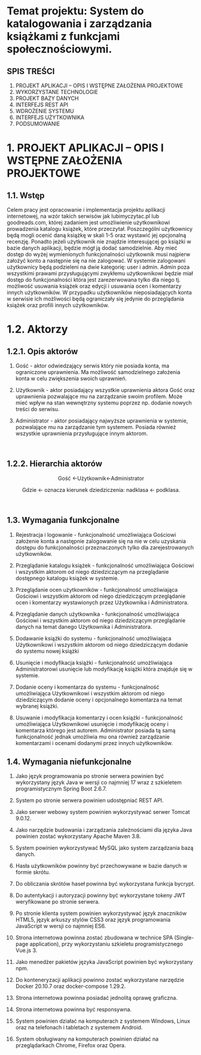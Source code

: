 # Temat projektu: System do katalogowania i zarządzania książkami z funkcjami społecznościowymi.

 
## SPIS TREŚCI

1. PROJEKT APLIKACJI – OPIS I WSTĘPNE ZAŁOŻENIA PROJEKTOWE
2. WYKORZYSTANE TECHNOLOGIE
3. PROJEKT BAZY DANYCH
4. INTERFEJS REST API
5. WDROŻENIE SYSTEMU
6. INTERFEJS UŻYTKOWNIKA
7. PODSUMOWANIE

# 1. PROJEKT APLIKACJI – OPIS I WSTĘPNE ZAŁOŻENIA PROJEKTOWE

## 1.1. Wstęp

Celem pracy jest opracowanie i implementacja projektu aplikacji internetowej, na wzór takich serwisów jak lubimyczytac.pl lub goodreads.com, której zadaniem jest umożliwienie użytkownikowi prowadzenia katalogu książek, które przeczytał. Poszczególni użytkownicy będą mogli ocenić daną książkę w skali 1-5 oraz wystawić jej opcjonalną recenzję. Ponadto jeżeli użytkownik nie znajdzie interesującej go książki w bazie danych aplikacji, będzie mógł ją dodać samodzielnie. Aby mieć dostęp do wyżej wymienionych funkcjonalności użytkownik musi najpierw założyć konto a następnie się na nie zalogować. W systemie zalogowani użytkownicy będą podzieleni na dwie kategorię: user i admin. Admin poza wszystkimi prawami przysługującymi zwykłemu użytkownikowi będzie miał dostęp do funkcjonalności która jest zarezerwowana tylko dla niego tj. możliwość usuwania książek oraz edycji i usuwania ocen i komentarzy innych użytkowników. W przypadku użytkowników nieposiadających konta w serwisie ich możliwości będą ograniczały się jedynie do przeglądania książek oraz profili innych użytkowników.


 # 1.2. Aktorzy

## 1.2.1. Opis aktorów

1.	Gość - aktor odwiedzający serwis który nie posiada konta, ma ograniczone uprawnienia. Ma możliwość samodzielnego założenia konta w celu zwiększenia swoich uprawnień.

2.	Użytkownik - aktor posiadający wszystkie uprawnienia aktora Gość oraz uprawnienia pozwalające mu na zarządzanie swoim profilem. Może mieć wpływ na stan wewnętrzny systemu poprzez np. dodanie nowych treści do serwisu.
3.	Administrator - aktor posiadający najwyższe uprawnienia w systemie, pozwalające mu na zarządzanie tym systemem. Posiada również wszystkie uprawnienia przysługujące innym aktorom.
<br />

 ## 1.2.2. Hierarchia aktorów

<div align="center">
  Gość ←Użytkownik←Administrator
  
  Gdzie ← oznacza kierunek dziedziczenia: nadklasa ← podklasa.
</div>
<br />
 
 ## 1.3. Wymagania funkcjonalne

1.	Rejestracja i logowanie - funkcjonalność umożliwiająca Gościowi założenie konta a następnie zalogowanie się na nie w celu uzyskania dostępu do funkcjonalności przeznaczonych tylko dla zarejestrowanych użytkowników.

2.	Przeglądanie katalogu książek - funkcjonalność umożliwiająca Gościowi i wszystkim aktorom od niego dziedziczącym na przeglądanie dostępnego katalogu książek w systemie.

3.	Przeglądanie ocen użytkowników - funkcjonalność umożliwiająca Gościowi i wszystkim aktorom od niego dziedziczącym przeglądanie ocen i komentarzy wystawionych przez Użytkownika i Administratora.

4.	Przeglądanie danych użytkownika - funkcjonalność umożliwiająca Gościowi i wszystkim aktorom od niego dziedziczącym przeglądanie danych na temat danego Użytkownika i Administratora.
5.	Dodawanie książki do systemu - funkcjonalność umożliwiająca Użytkownikowi i wszystkim aktorom od niego dziedziczącym dodanie do systemu nowej książki
6.	Usunięcie i modyfikacja książki - funkcjonalność umożliwiająca Administratorowi usunięcie lub modyfikację książki która znajduje się w systemie.
7.	Dodanie oceny i komentarza do systemu - funkcjonalność umożliwiająca Użytkownikowi i wszystkim aktorom od niego dziedziczącym dodanie oceny i opcjonalnego komentarza na temat wybranej książki.
8.	Usuwanie i modyfikacja komentarzy i ocen książki - funkcjonalność umożliwiająca Użytkownikowi usunięcie i modyfikację oceny i komentarza którego jest autorem. Administrator posiada tą samą funkcjonalność jednak umożliwia mu ona również zarządzanie komentarzami i ocenami dodanymi przez innych użytkowników.

## 1.4. Wymagania niefunkcjonalne

1.	Jako język programowania po stronie serwera powinien być wykorzystany język Java w wersji co najmniej 17 wraz z szkieletem programistycznym Spring Boot 2.6.7.
2.	System po stronie serwera powinien udostępniać REST API.
3.	Jako serwer webowy system powinien wykorzystywać serwer Tomcat 9.0.12.
4.	Jako narzędzie budowania i zarządzania zależnościami dla języka Java powinien zostać wykorzystany Apache Maven 3.8.
5.	System powinien wykorzystywać MySQL jako system zarządzania bazą danych.
6.	Hasła użytkowników powinny być przechowywane w bazie danych w formie skrótu.
7.	Do obliczania skrótów haseł powinna być wykorzystana funkcja bycrypt.
8.	Do autentykacji i autoryzacji powinny być wykorzystane tokeny JWT weryfikowane po stronie serwera.
9.	Po stronie klienta system powinien wykorzystywać język znaczników HTML5, język arkuszy stylów CSS3 oraz język programowania JavaScript w wersji co najmniej ES6.
10.	Strona internetowa powinna zostać zbudowana w technice SPA (Single-page application), przy wykorzystaniu szkieletu programistycznego Vue.js 3.

11.	Jako menedżer pakietów języka JavaScript powinien być wykorzystany npm.
12.	Do konteneryzacji aplikacji powinno zostać wykorzystane narzędzie Docker 20.10.7 oraz docker-compose 1.29.2.

13.	Strona internetowa powinna posiadać jednolitą oprawę graficzna.
14.	Strona internetowa powinna być responsywna.
15.	System powinien działać na komputerach z systemem Windows, Linux oraz na telefonach i tabletach z systemem Android.
16.	System obsługiwany na komputerach powinien działać na przeglądarkach Chrome, Firefox oraz Opera.

